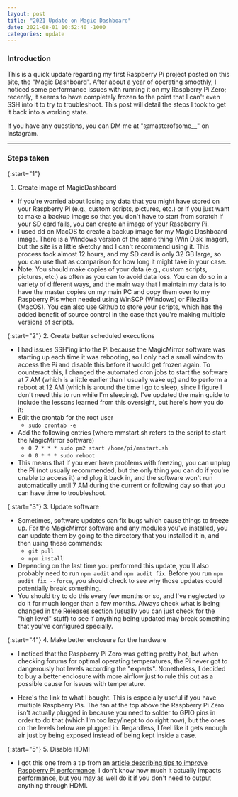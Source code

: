 ```yaml
---
layout: post
title: "2021 Update on Magic Dashboard"
date: 2021-08-01 10:52:40 -1000
categories: update
---
```


### Introduction
This is a quick update regarding my first Raspberry Pi project posted on this site, the "Magic Dashboard". After about a year of operating smoothly, I noticed some performance issues with running it on my Raspberry Pi Zero; recently, it seems to have completely frozen to the point that I can't even SSH into it to try to troubleshoot. This post will detail the steps I took to get it back into a working state.

If you have any questions, you can DM me at "@masterofsome__" on Instagram.

***

### Steps taken
{:start="1"}
1. Create image of MagicDashboard
  - If you're worried about losing any data that you might have stored on your Raspberry Pi (e.g., custom scripts, pictures, etc.) or if you just want to make a backup image so that you don't have to start from scratch if your SD card fails, you can create an image of your Raspberry Pi.
  - I used dd on MacOS to create a backup image for my Magic Dashboard image. There is a Windows version of the same thing (Win Disk Imager), but the site is a little sketchy and I can't recommend using it. This process took almost 12 hours, and my SD card is only 32 GB large, so you can use that as comparison for how long it might take in your case.
  - Note: You should make copies of your data (e.g., custom scripts, pictures, etc.) as often as you can to avoid data loss. You can do so in a variety of different ways, and the main way that I maintain my data is to have the master copies on my main PC and copy them over to my Raspberry Pis when needed using WinSCP (Windows) or Filezilla (MacOS). You can also use Github to store your scripts, which has the added benefit of source control in the case that you're making multiple versions of scripts.

{:start="2"}
2. Create better scheduled executions
  - I had issues SSH'ing into the Pi because the MagicMirror software was starting up each time it was rebooting, so I only had a small window to access the Pi and disable this before it would get frozen again. To counteract this, I changed the automated cron jobs to start the software at 7 AM (which is a little earlier than I usually wake up) and to perform a reboot at 12 AM (which is around the time I go to sleep, since I figure I don't need this to run while I'm sleeping). I've updated the main guide to include the lessons learned from this oversight, but here's how you do it:
  - Edit the crontab for the root user
    - `sudo crontab -e`
  - Add the following entries (where mmstart.sh refers to the script to start the MagicMirror software)
    - `0 7 * * * sudo pm2 start /home/pi/mmstart.sh`
    - `0 0 * * * sudo reboot`
  - This means that if you ever have problems with freezing, you can unplug the Pi (not usually recommended, but the only thing you can do if you're unable to access it) and plug it back in, and the software won't run automatically until 7 AM during the current or following day so that you can have time to troubleshoot.

{:start="3"}
3. Update software
  - Sometimes, software updates can fix bugs which cause things to freeze up. For the MagicMirror software and any modules you've installed, you can update them by going to the directory that you installed it in, and then using these commands:
    - `git pull`
    - `npm install`
  - Depending on the last time you performed this update, you'll also probably need to run `npm audit` and `npm audit fix`. Before you run `npm audit fix --force`, you should check to see why those updates could potentially break something.
  - You should try to do this every few months or so, and I've neglected to do it for much longer than a few months. Always check what is being changed in [the Releases section](https://github.com/MichMich/MagicMirror/releases) (usually you can just check for the "high level" stuff) to see if anything being updated may break something that you've configured specially.

{:start="4"}
4. Make better enclosure for the hardware
  - I noticed that the Raspberry Pi Zero was getting pretty hot, but when checking forums for optimal operating temperatures, the Pi never got to dangerously hot levels according the "experts". Nonetheless, I decided to buy a better enclosure with more airflow just to rule this out as a possible cause for issues with temperature.

  <insert picture of enclsoure>

  - Here's the link to what I bought. This is especially useful if you have multiple Raspberry Pis. The fan at the top above the Raspberry Pi Zero isn't actually plugged in because you need to solder to GPIO pins in order to do that (which I'm too lazy/inept to do right now), but the ones on the levels below are plugged in. Regardless, I feel like it gets enough air just by being exposed instead of being kept inside a case.

{:start="5"}
5. Disable HDMI
  - I got this one from a tip from an [article describing tips to improve Raspberry Pi performance](https://peppe8o.com/4-tricks-to-improve-raspberry-pi-performance-and-power-consuption/). I don't know how much it actually impacts performance, but you may as well do it if you don't need to output anything through HDMI.
